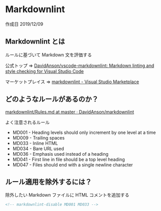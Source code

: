 # Markdownlint

作成日 2019/12/09

## Markdownlint とは

ルールに基づいて Markdown 文を評価する

公式トップ => [DavidAnson/vscode\-markdownlint: Markdown linting and style checking for Visual Studio Code](https://github.com/DavidAnson/vscode-markdownlint)

マーケットプレイス => [markdownlint \- Visual Studio Marketplace](https://marketplace.visualstudio.com/items?itemName=DavidAnson.vscode-markdownlint)

## どのようなルールがあるのか？

[markdownlint/Rules\.md at master · DavidAnson/markdownlint](https://github.com/DavidAnson/markdownlint/blob/master/doc/Rules.md)

よく注意されるルール

- MD001 - Heading levels should only increment by one level at a time
- MD009 - Trailing spaces
- MD033 - Inline HTML
- MD034 - Bare URL used
- MD036 - Emphasis used instead of a heading
- MD041 - First line in file should be a top level heading
- MD047 - Files should end with a single newline character

## ルール適用を除外するには？

除外したい Markdown ファイルに HTML コメントを追加する

```html
<!-- markdownlint-disable MD001 MD033 -->
```
